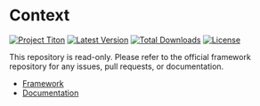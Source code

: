 # Context #
[![Project Titon](https://img.shields.io/badge/project-titon-82667d.svg?style=flat)](http://titon.io)
[![Latest Version](https://img.shields.io/packagist/v/titon/cache.svg?style=flat)](https://packagist.org/packages/titon/cache)
[![Total Downloads](https://img.shields.io/packagist/dm/titon/cache.svg?style=flat)](https://packagist.org/packages/titon/cache)
[![License](https://img.shields.io/packagist/l/titon/cache.svg?style=flat)](https://github.com/titon/cache/blob/master/license.md)

This repository is read-only. Please refer to the official framework repository for any issues, pull requests, or documentation.

* [Framework](https://github.com/titon/framework)
* [Documentation](https://github.com/titon/framework/blob/master/docs/en/packages/cache/index.md)
